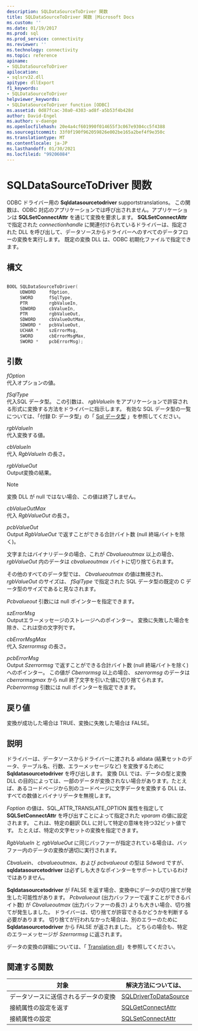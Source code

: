 ```yaml
---
description: SQLDataSourceToDriver 関数
title: SQLDataSourceToDriver 関数 |Microsoft Docs
ms.custom: ''
ms.date: 01/19/2017
ms.prod: sql
ms.prod_service: connectivity
ms.reviewer: ''
ms.technology: connectivity
ms.topic: reference
apiname:
- SQLDataSourceToDriver
apilocation:
- sqlsrv32.dll
apitype: dllExport
f1_keywords:
- SQLDataSourceToDriver
helpviewer_keywords:
- SQLDataSourceToDriver function [ODBC]
ms.assetid: 0d87fcac-30a0-4303-ad8f-a5b53f4b428d
author: David-Engel
ms.author: v-daenge
ms.openlocfilehash: 20e4a4cf601990f014655f3c067e9304cc5f4388
ms.sourcegitcommit: 33f0f190f962059826e002be165a2bef4f9e350c
ms.translationtype: MT
ms.contentlocale: ja-JP
ms.lasthandoff: 01/30/2021
ms.locfileid: "99206084"
---
```

# <a name="sqldatasourcetodriver-function"></a>SQLDataSourceToDriver 関数
ODBC ドライバー用の **Sqldatasourcetodriver** supportstranslations。 この関数は、ODBC 対応のアプリケーションでは呼び出されません。アプリケーションは **SQLSetConnectAttr** を通じて変換を要求します。 **SQLSetConnectAttr** で指定された *connectionhandle* に関連付けられているドライバーは、指定された DLL を呼び出して、データソースからドライバーへのすべてのデータフローの変換を実行します。 既定の変換 DLL は、ODBC 初期化ファイルで指定できます。  
  
## <a name="syntax"></a>構文  
  
```cpp  
  
BOOL SQLDataSourceToDriver(  
     UDWORD     fOption,  
     SWORD      fSqlType,  
     PTR        rgbValueIn,  
     SDWORD     cbValueIn,  
     PTR        rgbValueOut,  
     SDWORD     cbValueOutMax,  
     SDWORD *   pcbValueOut,  
     UCHAR *    szErrorMsg,  
     SWORD      cbErrorMsgMax,  
     SWORD *    pcbErrorMsg);  
```  
  
## <a name="arguments"></a>引数  
 *fOption*  
 代入オプションの値。  
  
 *fSqlType*  
 代入SQL データ型。 この引数は、 *rgbValueIn* をアプリケーションで許容される形式に変換する方法をドライバーに指示します。 有効な SQL データ型の一覧については、「付録 D: データ型」の「 [Sql データ型](../../../odbc/reference/appendixes/sql-data-types.md) 」を参照してください。  
  
 *rgbValueIn*  
 代入変換する値。  
  
 *cbValueIn*  
 代入 *RgbValueIn* の長さ。  
  
 *rgbValueOut*  
 Output変換の結果。  
  
> [!NOTE]  
>  変換 DLL が null ではない場合、この値は終了しません。  
  
 *cbValueOutMax*  
 代入 *RgbValueOut* の長さ。  
  
 *pcbValueOut*  
 Output *RgbValueOut* で返すことができる合計バイト数 (null 終端バイトを除く)。  
  
 文字またはバイナリデータの場合、これが *Cbvalueoutmax* 以上の場合、 *rgbValueOut* 内のデータは *cbvalueoutmax* バイトに切り捨てられます。  
  
 その他のすべてのデータ型では、 *Cbvalueoutmax* の値は無視され、 *rgbValueOut* のサイズは、 *fSqlType* で指定された SQL データ型の既定の C データ型のサイズであると見なされます。  
  
 *Pcbvalueout* 引数には null ポインターを指定できます。  
  
 *szErrorMsg*  
 Outputエラーメッセージのストレージへのポインター。 変換に失敗した場合を除き、これは空の文字列です。  
  
 *cbErrorMsgMax*  
 代入 *Szerrormsg* の長さ。  
  
 *pcbErrorMsg*  
 Output *Szerrormsg* で返すことができる合計バイト数 (null 終端バイトを除く) へのポインター。 この値が *Cberrormsg* 以上の場合、 *szerrormsg* のデータは *cberrormsgmax* から null 終了文字を引いた値に切り捨てられます。 *Pcberrormsg* 引数には null ポインターを指定できます。  
  
## <a name="returns"></a>戻り値  
 変換が成功した場合は TRUE、変換に失敗した場合は FALSE。  
  
## <a name="comments"></a>説明  
 ドライバーは、データソースからドライバーに渡される alldata (結果セットのデータ、テーブル名、行数、エラーメッセージなど) を変換するために **Sqldatasourcetodriver** を呼び出します。 変換 DLL では、データの型と変換 DLL の目的によっては、一部のデータが変換されない場合があります。たとえば、あるコードページから別のコードページに文字データを変換する DLL は、すべての数値とバイナリデータを無視します。  
  
 *Foption* の値は、SQL_ATTR_TRANSLATE_OPTION 属性を指定して **SQLSetConnectAttr** を呼び出すことによって指定された *vparam* の値に設定されます。 これは、特定の翻訳 DLL に対して特定の意味を持つ32ビット値です。 たとえば、特定の文字セットの変換を指定できます。  
  
 *RgbValueIn* と *rgbValueOut* に同じバッファーが指定されている場合は、バッファー内のデータの変換が適切に実行されます。  
  
 *Cbvaluein*、 *cbvalueoutmax*、および *pcbvalueout* の型は Sdword ですが、 **sqldatasourcetodriver** は必ずしも大きなポインターをサポートしているわけではありません。  
  
 **Sqldatasourcetodriver** が FALSE を返す場合、変換中にデータの切り捨てが発生した可能性があります。 *Pcbvalueout* (出力バッファーで返すことができるバイト数) が *Cbvalueoutmax* (出力バッファーの長さ) よりも大きい場合、切り捨てが発生しました。 ドライバーは、切り捨てが許容できるかどうかを判断する必要があります。 切り捨てが行われなかった場合は、別のエラーのために **Sqldatasourcetodriver** から FALSE が返されました。 どちらの場合も、特定のエラーメッセージが *Szerrormsg* に返されます。  
  
 データの変換の詳細については、「 [Translation dll](../../../odbc/reference/develop-app/translation-dlls.md)」を参照してください。  
  
## <a name="related-functions"></a>関連する関数  
  
|対象|解決方法については、|  
|---------------------------|---------|  
|データソースに送信されるデータの変換|[SQLDriverToDataSource](../../../odbc/reference/syntax/sqldrivertodatasource-function.md)|  
|接続属性の設定を返す|[SQLGetConnectAttr](../../../odbc/reference/syntax/sqlgetconnectattr-function.md)|  
|接続属性の設定|[SQLSetConnectAttr](../../../odbc/reference/syntax/sqlsetconnectattr-function.md)|
